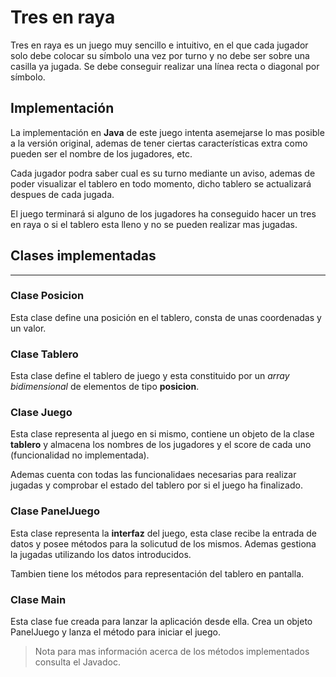 # Tres en raya

Tres en raya es un juego muy sencillo e intuitivo, en el que cada jugador solo debe colocar su símbolo una vez por turno y no debe ser sobre una casilla ya jugada. Se debe conseguir realizar una línea recta o diagonal por símbolo.

## Implementación

La implementación en **Java** de este juego intenta asemejarse lo mas posible a la versión original, ademas de tener ciertas características extra como pueden ser el nombre de los jugadores, etc.

Cada jugador podra saber cual es su turno mediante un aviso, ademas de poder visualizar el tablero en todo momento, dicho tablero se actualizará despues de cada jugada.

El juego terminará si alguno de los jugadores ha conseguido hacer un tres en raya o si el tablero esta lleno y no se pueden realizar mas jugadas.

## Clases implementadas
---
### <b>Clase Posicion</b>

Esta clase define una posición en el tablero, consta de unas coordenadas y un valor.

### <b>Clase Tablero</b>

Esta clase define el tablero de juego y esta constituido por un _array bidimensional_ de elementos de tipo **posicion**.

### <b>Clase Juego</b>

Esta clase representa al juego en si mismo,
contiene un objeto de la clase **tablero** y almacena los nombres de los jugadores y el score de cada uno (funcionalidad no implementada). 

Ademas cuenta con todas las funcionalidaes necesarias para realizar jugadas y comprobar el estado del tablero por si el juego ha finalizado.

### <b>Clase PanelJuego</b>

Esta clase representa la **interfaz** del juego, esta clase recibe la entrada de datos y posee métodos para la solicutud de los mismos. Ademas gestiona la jugadas utilizando los datos introducidos.

Tambien tiene los métodos para representación del tablero en pantalla.

### <b>Clase Main</b>

Esta clase fue creada para lanzar la aplicación desde ella. Crea un objeto PanelJuego y lanza el método para iniciar el juego.

 >Nota para mas información acerca de los métodos implementados consulta el Javadoc.